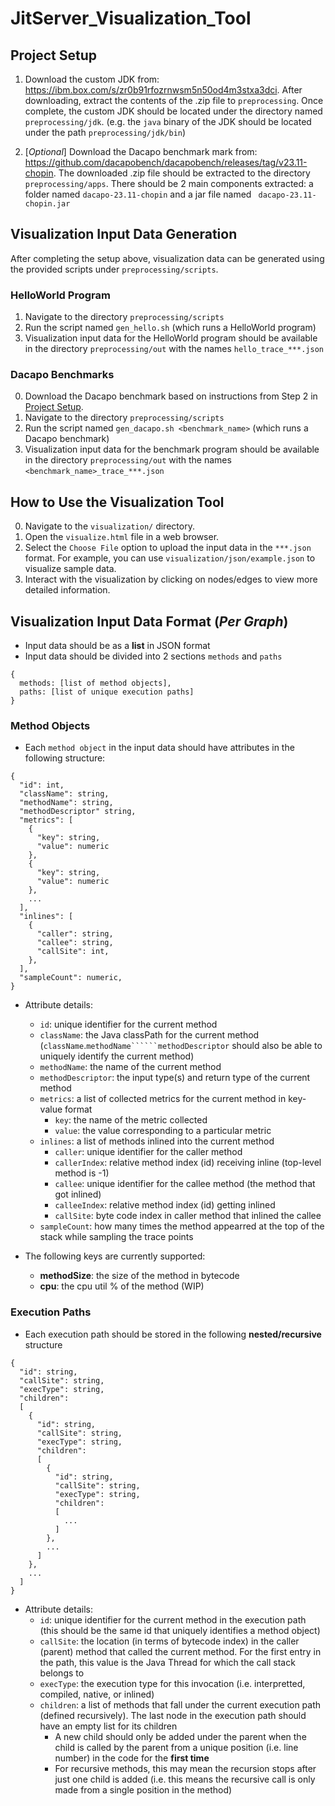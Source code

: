 # JitServer_Visualization_Tool




## Project Setup 

1. Download the custom JDK from: https://ibm.box.com/s/zr0b91rfozrnwsm5n50od4m3stxa3dci. After downloading, extract the contents of the .zip file to `preprocessing`. Once complete, the custom JDK should be located under the directory named `preprocessing/jdk`. (e.g. the `java` binary of the JDK should be located under the path `preprocessing/jdk/bin`)

2. [*Optional*] Download the Dacapo benchmark mark from: https://github.com/dacapobench/dacapobench/releases/tag/v23.11-chopin. 
The downloaded .zip file should be extracted to the directory `preprocessing/apps`. There should be 2 main components extracted: a folder named `dacapo-23.11-chopin` and a jar file named ` dacapo-23.11-chopin.jar`

## Visualization Input Data Generation

After completing the setup above, visualization data can be generated using the provided scripts under `preprocessing/scripts`.

### HelloWorld Program
1. Navigate to the directory `preprocessing/scripts`
2. Run the script named `gen_hello.sh` (which runs a HelloWorld program)
3. Visualization input data for the HelloWorld program should be available in the directory `preprocessing/out` with the names `hello_trace_***.json`

### Dacapo Benchmarks
0. Download the Dacapo benchmark based on instructions from Step 2 in [Project Setup](#project-setup-(optional)).
1. Navigate to the directory `preprocessing/scripts`
2. Run the script named `gen_dacapo.sh <benchmark_name>` (which runs a Dacapo benchmark)
3. Visualization input data for the benchmark program should be available in the directory `preprocessing/out` with the names `<benchmark_name>_trace_***.json`

## How to Use the Visualization Tool
0. Navigate to the `visualization/` directory.   
1. Open the `visualize.html` file in a web browser.
2. Select the `Choose File` option to upload the input data in the `***.json` format. For example, you can use `visualization/json/example.json` to visualize sample data. 
3. Interact with the visualization by clicking on nodes/edges to view more detailed information.

## Visualization Input Data Format (*Per Graph*)
- Input data should be as a **list** in JSON format
- Input data should be divided into 2 sections ```methods``` and ```paths```
```
{
  methods: [list of method objects],
  paths: [list of unique execution paths]
}
```
### Method Objects
- Each ```method object``` in the input data should have attributes in the following structure:

```
{
  "id": int,
  "className": string,
  "methodName": string,
  "methodDescriptor" string,
  "metrics": [
    {
      "key": string,
      "value": numeric
    }, 
    {
      "key": string,
      "value": numeric
    },
    ...
  ],
  "inlines": [
    {
      "caller": string,
      "callee": string,
      "callSite": int,
    },
  ],
  "sampleCount": numeric,
}

```
- Attribute details:
  - ```id```: unique identifier for the current method
  - ```className```: the Java classPath for the current method (```className```.```methodName``````methodDescriptor``` should also be able to uniquely identify the current method)
  - ```methodName```: the name of the current method
  - ```methodDescriptor```: the input type(s) and return type of the current method
  - ```metrics```: a list of collected metrics for the current method in key-value format
    - ```key```: the name of the metric collected 
    - ```value```: the value corresponding to a particular metric  
  - ```inlines```: a list of methods inlined into the current method
    - ```caller```: unique identifier for the caller method 
    - ```callerIndex```: relative method index (id) receiving inline (top-level method is -1)
    - ```callee```: unique identifier for the callee method (the method that got inlined)
    - ```calleeIndex```: relative method index (id) getting inlined
    - ```callSite```: byte code index in caller method that inlined the callee
  - ```sampleCount```: how many times the method appearred at the top of the stack while sampling the trace points

- The following keys are currently supported:
  - **methodSize**: the size of the method in bytecode
  - **cpu**: the cpu util % of the method (WIP)

### Execution Paths
- Each execution path should be stored in the following **nested/recursive** structure
```
{
  "id": string,
  "callSite": string,
  "execType": string,
  "children": 
  [
    {
      "id": string,
      "callSite": string,
      "execType": string,
      "children": 
      [
        {
          "id": string,
          "callSite": string,
          "execType": string,
          "children": 
          [
            ...
          ]
        },
        ...
      ]
    },
    ...
  ]
}

```
- Attribute details:
  - ```id```: unique identifier for the current method in the execution path (this should be the same id that uniquely identifies a method object)
  - ```callSite```: the location (in terms of bytecode index) in the caller (parent) method that called the current method. For the first entry in the path, this value is the Java Thread for which the call stack belongs to
  - ```execType```: the execution type for this invocation (i.e. interpretted, compiled, native, or inlined)
  - ```children```: a list of methods that fall under the current execution path (defined recursively). The last node in the execution path should have an empty list for its children
    - A new child should only be added under the parent when the child is called by the parent from a unique position (i.e. line number) in the code for the **first time**
    - For recursive methods, this may mean the recursion stops after just one child is added (i.e. this means the recursive call is only made from a single position in the method)